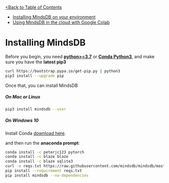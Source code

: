 [<Back to Table of Contents](../README.md)

* [Installing MindsDB on your environment](Installing.md#installing-mindsdb)
* [Using MindsDB in the cloud with Google Colab](GoogleColab.md)

# Installing MindsDB


Before you begin, you need **[python>=3.7](https://realpython.com/installing-python/)** or **[Conda Python3](https://www.anaconda.com/download/)**, and make sure you have the **latest pip3**
```bash
curl https://bootstrap.pypa.io/get-pip.py | python3
pip3 install --upgrade pip
```

Once that, you can install MindsDB
##### On Mac or Linux 

```bash
pip3 install mindsdb --user
```

##### On Windows 10


Install Conda [download here](https://www.anaconda.com/download/#windows).
 
 and then run the **anaconda prompt**: 

```bash
conda install -c peterjc123 pytorch
conda install -c blaze blaze
conda install -c blaze sqlite3
curl -o reqs.txt https://raw.githubusercontent.com/mindsdb/mindsdb/master/requirements-win.txt
pip install --requirement reqs.txt
pip install mindsdb --no-dependencies
```

